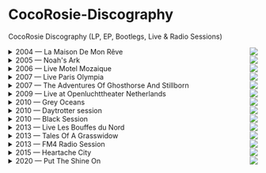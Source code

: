 # CocoRosie-Discography
CocoRosie Discography (LP, EP, Bootlegs, Live &amp; Radio Sessions)



<details>
  <summary>2004 — La Maison De Mon Rêve <img align="right" src="https://img.shields.io/badge/-album-lightgrey?style=for-the-badge" /></summary>  
  
1. Terrible Angels <img align="right" src="https://img.discogs.com/mPwOiP4FQiagFxxw-CFDQqkahz0=/fit-in/600x606/filters:strip_icc():format(jpeg):mode_rgb():quality(90)/discogs-images/R-463406-1496802013-1094.jpeg.jpg" height="300" width="300" />  
1. By Your Side 
1. Jesus love's Me 
1. Good Friday 
1. Not For Sale 
1. Tahiti Rain Song 
1. CandyLand 
1. Butterscotch 
1. West Side 
1. Madonna 
1. Hatian Love Songs 
1. Lyla 
</details>

<details>
  <summary>2005 — Noah's Ark <img align="right" src="https://img.shields.io/badge/-album-lightgrey?style=for-the-badge" /></summary>  
  
1. K-Hole  <img align="right" src="https://img.discogs.com/JER9pOjFx79mxEsIr3hc7I6zIRQ=/fit-in/600x594/filters:strip_icc():format(jpeg):mode_rgb():quality(90)/discogs-images/R-515010-1465559157-3487.jpeg.jpg" height="300" width="300" />  
1. Beautiful Boyz  
1. South 2nd  
1. Bear Hides And Buffalo  
1. Tekno Love Song  
1. The Sea Is Calm  
1. Noah's Ark  
1. Milk  
1. Armageddon  
1. Brazilian Sun  
1. Bisounours  
1. Honey Or Tar  
</details>

<details>
  <summary>2006 — Live Motel Mozaique  <img align="right" src="https://img.shields.io/badge/-bootl-CC8400?style=for-the-badge" /></summary>  
  
1. Bear Hides & Buffalo <img align="right" src="https://i.imgur.com/0FbF831.png" height="300" width="300" />  
2. K-Hole
3. South 2nd
4. Sunshine
5. Dizzy Dog
6. Beautiful Boyz
7. Miracle
8. Japan
9. By Your Side
10. Turn Me On
11. Noah's Ark
12. Honey Or Tar
13. Tekno Love Song
> `128 kbps`
</details>

<details>
  <summary>2007 — Live Paris Olympia <img align="right" src="https://img.shields.io/badge/-%e2%A0%80live-78866b?style=for-the-badge" /></summary>  
  
1. Lyla  <img align="right" src="https://artwork.ibroadcast.com/artwork/8114008-300" height="300" width="300" />  
2. Tekno love song
3. Black swan
4. Promise
5. Terrible angels
6. Black poppies
7. Black Rainbow
8. Interlude
9. Animals
10. Sunshine
11. Summer breeze
12. K-Hole
13. Beautiful boyz
14. Bloody twins
15. Good friday
16. Turn Me On
17. Houses
18. Armageddon
19. Japan
20. Presentation du groupe
21. Werewolf
22. End of time
23. I'll Never Cry For Another Boy
> `320 kbps`
> <details>
>  <summary>NFO</summary>
>  COCOROSIE  
>
>  Concert α l'Olympia (Paris) 27/09/2007  
>  
>  Format MP3 VBR  
>
>  Enregistré lors de la diffusion du concert en direct sur France-inter
>  Quelques commentaires par Bernard lenoir et Hugo Cassavetti
</details>
</details>

<details>
  <summary>2007 — The Adventures Of Ghosthorse And Stillborn <img align="right" src="https://img.shields.io/badge/-album-lightgrey?style=for-the-badge" /></summary>  

1. Rainbowarriors  <img align="right" src="https://img.discogs.com/sX1cW5Oyy4kEhcGEhg1l4lhPsBQ=/fit-in/500x493/filters:strip_icc():format(jpeg):mode_rgb():quality(90)/discogs-images/R-944495-1175728878.jpeg.jpg" height="300" width="300" />  
1. Promise  
1. Bloody Twins  
1. Japan  
1. Sunshine  
1. Black Poppies  
1. Werewolf  
1. Animals  
1. Houses  
1. Raphael  
1. Girl And The Geese  
1. Miracle  
</details>


<details>
  <summary>2009 — Live at Openluchttheater Netherlands  <img align="right" src="https://img.shields.io/badge/-%e2%A0%80live-78866b?style=for-the-badge" /></summary>  
  
1. Hopscotch / Fatherhood  <img align="right" src="https://artwork.ibroadcast.com/artwork/8204472-300" height="300" width="300" />  
2. K Hole
3. Happy Eyes
4. Terrible Angels
5. Gallows
6. Animals
7. Bear Hides And Buffalo
8. Techno Love Song
9. Milkman
10. Beautiful Boys
11. Lemonade
12. Japan
13. Promise - The Black Swan
14. Afterlife Party
15. (Unknown)
16. Turn Me On
> [source](https://www.youtube.com/watch?v=HMmoYz9zHqY) | `320 kbps`
</details>

<details>
  <summary>2010 — Grey Oceans <img align="right" src="https://img.shields.io/badge/-album-lightgrey?style=for-the-badge" /></summary>  
  
1. Trinity's Crying  <img align="right" src="https://img.discogs.com/8rIPzZiA7eeXk5SbJefBiYmLrUE=/fit-in/600x594/filters:strip_icc():format(jpeg):mode_rgb():quality(90)/discogs-images/R-2276012-1273882797.jpeg.jpg" height="300" width="300" />  
1. Smokey Taboo  
1. Hopscotch  
1. Undertaker  
1. Grey Oceans  
1. R.I.P. Burn Face  
1. The Moon Asked The Crow  
1. Lemonade  
1. Gallows  
1. Fairy Paradise  
1. Here I Come  
</details>

<details>
  <summary>2010 — Daytrotter session <img align="right" src="https://img.shields.io/badge/-radio-9cf?style=for-the-badge" /></summary>  
  
1. Welcome to Daytrotter  <img align="right" src="https://images.daytrotter.com/concerts/320/20031296-37382356.jpg" height="300" width="300" />  
1. The Moon Asked The Crow
1. Fatherhood
1. R.I.P. Burnface
1. Lemonade
1. Fairy Paradise
  
   
   
    
    
> [source](https://www.pastemagazine.com/noisetrade/music/cocorosie/aug-16-2010-daytrotter-studio-rock-island-il) | `320 kbps`
</details>

<details>
  <summary>2010 — Black Session <img align="right" src="https://img.shields.io/badge/-radio-9cf?style=for-the-badge" /></summary>  
  
1. R.I.P. Burn Face  <img align="right" src="https://i.imgur.com/q7XRCX8.png" height="300" width="300" />  
2. Black Rainbow	
3. Undertaker	
4. Happy Eyz	
5. The Moon Asked The Crow	
6. God Has A Voice	
7. Animals	
8. Turn Me On	
9. Beautiful Boyz	
10. Fairy Paradise  
>  `320kbps`
</details>

<details>
  <summary>2013 — Live Les Bouffes du Nord <img align="right" src="https://img.shields.io/badge/-%e2%A0%80live-78866b?style=for-the-badge" /></summary>  
  
1. Intro  <img align="right" src="https://artwork.ibroadcast.com/artwork/7531375-300" height="300" width="300" />  
2. Child Bride	
3. End of Time	
4. Harmless Monster	
5. Tears for Animals	
6. After the Afterlife	
7. Gravediggress	
8. Ana Lama	
9. (Tez - beatbox)	
10. Villain - Lyomi	
11. Far Away	
12. Undertaker
> `320 kbps`
</details>

<details>
  <summary>2013 — Tales Of A Grasswidow <img align="right" src="https://img.shields.io/badge/-album-lightgrey?style=for-the-badge" /></summary>  
  
1. After The Afterlife  <img align="right" src="https://img.discogs.com/AtUwfApm3Wkbu_wcNa8StQiediw=/fit-in/500x500/filters:strip_icc():format(jpeg):mode_rgb():quality(90)/discogs-images/R-4593618-1595261055-9349.jpeg.jpg" height="300" width="300" />  
1. Tears For Animals  
1. Child Bride  
1. Broken Chariot  
1. End Of Time  
1. Harmless Monster  
1. Gravediggress  
1. Far Away  
1. Roots Of My Hair  
1. Villain  
1. Poison  
</details>

<details>
  <summary>2013 — FM4 Radio Session <img align="right" src="https://img.shields.io/badge/-radio-9cf?style=for-the-badge" /></summary>  
  
1. After the Afterlife  <img align="right" src="https://66.media.tumblr.com/tumblr_mp3fyfFeb31rbjfj8o1_1372406920_cover.jpg" height="300" width="300" />  
1. Roots of My Hair
1. Japan
1. Bloody Twins
1. Far Away
1. End of Time
1. Harmless Monster
1. Teen Angel
1. We Are On Fire  
> [youtube](https://www.youtube.com/watch?v=OufhJCEroMo) | `264kbps`
</details>

<details>
  <summary>2015 — Heartache City <img align="right" src="https://img.shields.io/badge/-album-lightgrey?style=for-the-badge" /></summary>  
  
1. Forget Me Not  <img align="right" src="https://img.discogs.com/-30Oiv6M8FhJz_oTpqSyL6z35hs=/fit-in/300x300/filters:strip_icc():format(jpeg):mode_rgb():quality(90)/discogs-images/R-7598184-1444839260-6539.jpeg.jpg" height="300" width="300" />  
1. Un Beso  
1. Lost Girls  
1. Heartache City  
1. The Tower Of Pisa  
1. Bed Bugs  
1. Tim & Tina  
1. Big & Black  
1. Lucky Clover  
1. No One Knows  
1. Lilies Of Innocence (feat. ANOHNI) _(hidden track)_
</details>

<details>
  <summary>2020 — Put The Shine On <img align="right" src="https://img.shields.io/badge/-album-lightgrey?style=for-the-badge" /></summary>  
  
1. High Road  <img align="right" src="https://img.discogs.com/3Fl856oDymnxWgqH2gdPLaUAGs8=/fit-in/600x611/filters:strip_icc():format(jpeg):mode_rgb():quality(90)/discogs-images/R-14916190-1584030699-9892.jpeg.jpg" height="300" width="300" />  
1. Mercy  
1. Restless  
1. Smash My Head  
1. Where Did All The Soldiers Go  
1. Hell's Gate  
1. Lamb And The Wolf  
1. Slow Down Sun Down  
1. Burning Down The House  
1. Ruby Red  
1. Aloha Friday  
</details>
